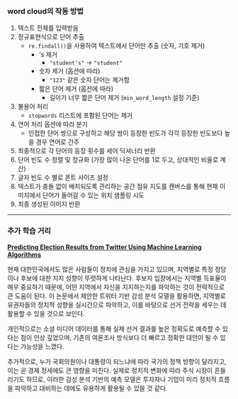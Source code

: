 ### word cloud의 작동 방법

1. 텍스트 전체를 입력받음
2. 정규표현식으로 단어 추출
    - `re.findall()`을 사용하여 텍스트에서 단어만 추출 (숫자, 기호 제거)
        - 's 제거
            - `"student's"` → `"student"`
        - 숫자 제거 (옵션에 따라)
            - `"123"` 같은 숫자 단어는 제거함
        - 짧은 단어 제거 (옵션에 따라)
            - 길이가 너무 짧은 단어 제거 (`min_word_length` 설정 기준)
3. 불용어 처리
    - `stopwords` 리스트에 포함된 단어는 제거
4. 연어 처리 옵션에 따라 분기
    - 인접한 단어 쌍으로 구성하고 해당 쌍이 등장한 빈도가 각각 등장한 빈도보다 높을 경우 연어로 간주
5. 최종적으로 각 단어의 등장 횟수를 세어 딕셔너리 반환
6. 단어 빈도 수 정렬 및 정규화 (가장 많이 나온 단어를 1로 두고, 상대적인 비율로 계산)
7. 글자 빈도 수 별로 폰트 사이즈 설정
8. 텍스트가 충돌 없이 배치되도록 관리하는 공간 점유 지도를 캔버스를 통해 현재 이미지에서 단어가 들어갈 수 있는 위치 샘플링 시도
9. 최종 생성된 이미지 반환

---

### 추가 학습 거리

[**Predicting Election Results from Twitter Using Machine Learning Algorithms**](https://www.researchgate.net/publication/343310126_Predicting_Election_Results_from_Twitter_Using_Machine_Learning_Algorithms)

 현재 대한민국에서도 많은 사람들이 정치에 관심을 가지고 있으며, 지역별로 특정 정당이나 후보에 대한 지지 성향이 뚜렷하게 나타난다. 후보자 입장에서는 지역별 득표율이 매우 중요하기 때문에, 어떤 지역에서 자신을 지지하는지를 파악하는 것이 전략적으로 큰 도움이 된다. 이 논문에서 제안한 트위터 기반 감성 분석 모델을 활용하면, 지역별로 유권자들의 정치적 성향을 실시간으로 파악하고, 이를 바탕으로 선거 전략을 세우는 데 활용할 수 있을 것으로 보인다.

 개인적으로는 소셜 미디어 데이터를 통해 실제 선거 결과를 높은 정확도로 예측할 수 있다는 점이 인상 깊었으며, 기존의 여론조사 방식보다 더 빠르고 정확한 대안이 될 수 있다는 가능성을 느꼈다.

 추가적으로, 누가 국회의원이나 대통령이 되느냐에 따라 국가의 정책 방향이 달라지고, 이는 곧 경제 정세에도 큰 영향을 미친다. 실제로 정치적 변화에 따라 주식 시장이 흔들리기도 하므로, 이러한 감성 분석 기반의 예측 모델은 투자자나 기업이 미리 정치적 흐름을 파악하고 대비하는 데에도 유용하게 활용될 수 있을 것 같다.
